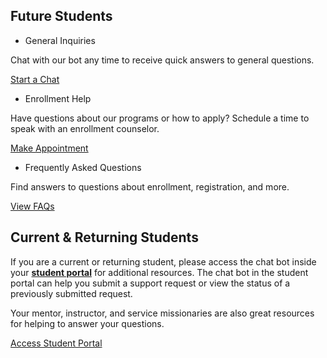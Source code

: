 





Future Students
---------------







* General Inquiries

Chat with our bot any time to receive quick answers to general questions.  
  
[Start a Chat](#promo-byu-pathway-guide-bot)
* Enrollment Help

Have questions about our programs or how to apply? Schedule a time to speak with an enrollment counselor.  
  
[Make Appointment](https://outlook.office365.com/owa/calendar/BYUPathwayWorldwide5@office365lds.onmicrosoft.com/bookings/)
* Frequently Asked Questions

Find answers to questions about enrollment, registration, and more.  
  
[View FAQs](https://www.byupathway.edu/help)







Current \& Returning Students
-----------------------------

















If you are a current or returning student, please access the chat bot inside your [**student portal**](https://path.byupathway.org/) for additional resources. The chat bot in the student portal can help you submit a support request or view the status of a previously submitted request. 

Your mentor, instructor, and service missionaries are also great resources for helping to answer your questions. 

[Access Student Portal](https://path.byupathway.org/)















